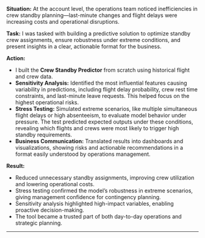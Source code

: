 

**Situation:**
At the account level, the operations team noticed inefficiencies in crew standby planning—last-minute changes and flight delays were increasing costs and operational disruptions.

**Task:**
I was tasked with building a predictive solution to optimize standby crew assignments, ensure robustness under extreme conditions, and present insights in a clear, actionable format for the business.

**Action:**

* I built the **Crew Standby Predictor** from scratch using historical flight and crew data.
* **Sensitivity Analysis:** Identified the most influential features causing variability in predictions, including flight delay probability, crew rest time constraints, and last-minute leave requests. This helped focus on the highest operational risks.
* **Stress Testing:** Simulated extreme scenarios, like multiple simultaneous flight delays or high absenteeism, to evaluate model behavior under pressure. The test predicted expected outputs under these conditions, revealing which flights and crews were most likely to trigger high standby requirements.
* **Business Communication:** Translated results into dashboards and visualizations, showing risks and actionable recommendations in a format easily understood by operations management.

**Result:**

* Reduced unnecessary standby assignments, improving crew utilization and lowering operational costs.
* Stress testing confirmed the model’s robustness in extreme scenarios, giving management confidence for contingency planning.
* Sensitivity analysis highlighted high-impact variables, enabling proactive decision-making.
* The tool became a trusted part of both day-to-day operations and strategic planning.

---
